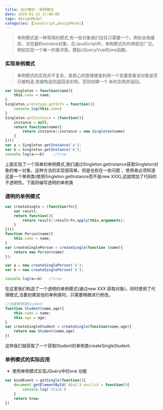 ```yaml
---
title: 设计模式--单例模式
date: 2019-01-31 17:00:06
tags: designModel
categories: [JavaScript,designModel]
---
```


> 单例模式是一种常用的模式,有一些对象我们往往只需要一个。例如全局缓存，浏览器的window对象，在JavaScript中，单例模式的作用依旧广泛。例如实现一个唯一的悬浮窗，模拟JQuery/Vue的one函数。

<!-- more -->

### 实现单例模式

> 单例模式的实现并不复杂，其核心的原理便是利用一个变量查看该对象是否已被构造,若被构造则返回该实例。否则创建一个 新的实例并返回。

```javascript
var Singleton = function(name){
    this.name = name;
}
Singleton.prototype.getInfo = function(){
    console.log(this.name)
}
Singleton.getInstance = (function(){
    instance = null;
    return function(name){
    	return instance||instance = new Singleton(name)
    }
})()
var a = Singleton.getInstance('a');
var b = Singleton.getInstance('b');
console.log(a===b)    //true
```

上面实现了一个简单的单例模式,我们通过Singleton.getInstance获取Singleton对象的唯一对象，这种方法的实现很简单。但是也存在一些问题 ，使用者必须知道这是一个单例类(使用Singleton.getInstance而不是new XXX),这就增加了代码的不透明性。下面将编写透明的单例类

### 透明的单例模式

```javascript
var createSingle = (function(fn){
    var result;
    return function(){
        return result||result=fn.apply(this,arguments);
    }
})()
function Person(name){
    this.name = name;
}
var createSinglePerson = createSingle(function (name){
    return new Person(name)
});

var a = new createSinglePerson('a');
var b = new createSinglePerson('b');

console.log(a==b)   //true
```

在这里我们构造了一个透明的单例模式(通过new XXX 获取对象)，同时使用了代理模式,当要创建其他的单例类时，只需要稍微进行修改。

```javascript
//创建单例类Student
function Student(name,age){
    this.name = name;
    this.age = age;
}
var createSingleStudent = createSingle(function(name,age){
    return new Student(name,age)
})
```

这样我们就获取了一个获取Student的单例类createSingleStudent.

### 单例模式的实际应用

* 使用单例模式实现JQuery中的one 功能

```javascript
var bindEvent = getSingle(function(){
    document.getElementById('div1').onclick = function(){
        console.log('click')
    }
    return true;
})
```